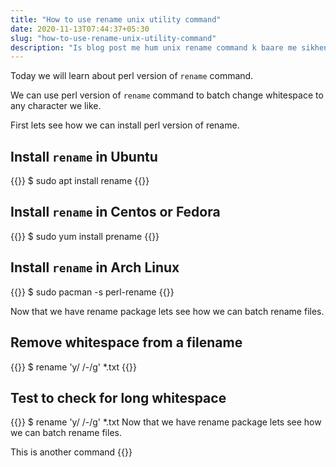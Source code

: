 ```yaml
---
title: "How to use rename unix utility command"
date: 2020-11-13T07:44:37+05:30
slug: "how-to-use-rename-unix-utility-command"
description: "Is blog post me hum unix rename command k baare me sikhenge."
---
```



Today we will learn about perl version of `rename` command.

We can use perl version of `rename` command to batch change whitespace to any character we like.

First lets see how we can install perl version of rename.

## Install `rename` in Ubuntu

{{<clicommand>}}
$ sudo apt install rename
{{</clicommand>}}


## Install `rename` in Centos or Fedora 

{{<clicommand>}}
$ sudo yum install prename
{{</clicommand>}}

## Install `rename` in Arch Linux 

{{<clicommand>}}
$ sudo pacman -s perl-rename
{{</clicommand>}}

Now that we have rename package lets see how we can batch rename files.

## Remove whitespace from a filename

{{<clicommand>}}
$ rename 'y/ /-/g' *.txt
{{</clicommand>}}


## Test to check for long whitespace 

{{<clicommand>}}
$ rename 'y/ /-/g' *.txt Now that we have rename package lets see how we can batch rename files.

This is another command
{{</clicommand>}}
